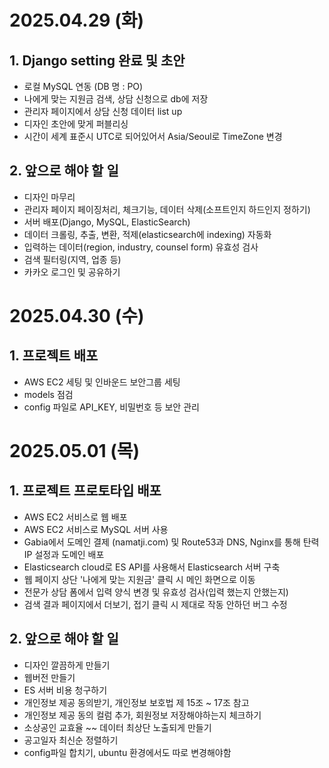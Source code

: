 # 2025.04.29 (화)

## 1. Django setting 완료 및 초안

- 로컬 MySQL 연동 (DB 명 : PO)
- 나에게 맞는 지원금 검색, 상담 신청으로 db에 저장
- 관리자 페이지에서 상담 신청 데이터 list up
- 디자인 초안에 맞게 퍼블리싱
- 시간이 세계 표준시 UTC로 되어있어서 Asia/Seoul로 TimeZone 변경

## 2. 앞으로 해야 할 일

- 디자인 마무리
- 관리자 페이지 페이징처리, 체크기능, 데이터 삭제(소프트인지 하드인지 정하기)
- 서버 배포(Django, MySQL, ElasticSearch)
- 데이터 크롤링, 추출, 변환, 적제(elasticsearch에 indexing) 자동화
- 입력하는 데이터(region, industry, counsel form) 유효성 검사
- 검색 필터링(지역, 업종 등)
- 카카오 로그인 및 공유하기

# 2025.04.30 (수)

## 1. 프로젝트 배포

- AWS EC2 세팅 및 인바운드 보안그룹 세팅
- models 점검
- config 파일로 API_KEY, 비밀번호 등 보안 관리

# 2025.05.01 (목)

## 1. 프로젝트 프로토타입 배포

- AWS EC2 서비스로 웹 배포
- AWS EC2 서비스로 MySQL 서버 사용
- Gabia에서 도메인 결제 (namatji.com) 및 Route53과 DNS, Nginx를 통해 탄력 IP 설정과 도메인 배포
- Elasticsearch cloud로 ES API를 사용해서 Elasticsearch 서버 구축
- 웹 페이지 상단 '나에게 맞는 지원금' 클릭 시 메인 화면으로 이동
- 전문가 상담 폼에서 입력 양식 변경 및 유효성 검사(입력 했는지 안했는지)
- 검색 결과 페이지에서 더보기, 접기 클릭 시 제대로 작동 안하던 버그 수정

## 2. 앞으로 해야 할 일

- 디자인 깔끔하게 만들기
- 웹버전 만들기
- ES 서버 비용 청구하기
- 개인정보 제공 동의받기, 개인정보 보호법 제 15조 ~ 17조 참고
- 개인정보 제공 동의 컬럼 추가, 회원정보 저장해야하는지 체크하기
- 소상공인 교효율 ~~ 데이터 최상단 노출되게 만들기
- 공고일자 최신순 정렬하기
- config파일 합치기, ubuntu 환경에서도 따로 변경해야함

